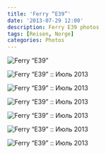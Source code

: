 ```yaml
---
title: 'Ferry “E39”'
date: '2013-07-29 12:00'
description: Ferry E39 photos
tags: [Reisen, Norge]
categories: Photos
---
```

<div class='preview'><img src='{{urls.media}}/Ferry-E39-OK.jpg' alt='Ferry “E39”'></div>

![Ferry “E39” :: Июль 2013]({{urls.media}}/325f68e64248920a2dc28c28bc95afc7-600.jpg "Смайлик «спасательный круг на вечеринке».")

![Ferry “E39” :: Июль 2013]({{urls.media}}/fe37cbb785441a3ae9599bcd7d1de257-600.jpg "Точка «You are here» вытерта тысячами пальцев (слева посередине — и это не блик).")

![Ferry “E39” :: Июль 2013]({{urls.media}}/950b66fb289895b769f50ff3cb1c8142-600.jpg "Причаливаем.")

![Ferry “E39” :: Июль 2013]({{urls.media}}/eacea417af5b977e785918b92ab65603-600.jpg "Викинги издревле славятся своими топорами.")

![Ferry “E39” :: Июль 2013]({{urls.media}}/4303250f7a99a58dc944092ddd554ec2-600.jpg "Бухта.")

![Ferry “E39” :: Июль 2013]({{urls.media}}/79287ad90231bfe5e8f7fedb7ad698b0-600.jpg "Паром, как часть дороги Е39.")
